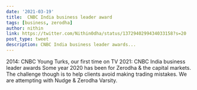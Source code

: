 ```yaml
---
date: '2021-03-19'
title:  CNBC India business leader award
tags: [business, zerodha]
author: nithin
link: https://twitter.com/Nithin0dha/status/1372940299434033158?s=20
post_type: tweet
description: CNBC India business leader awards...
---
```


2014: CNBC Young Turks, our first time on TV 2021: CNBC India business leader awards Some year 2020 has been for Zerodha & the capital markets. The challenge though is to help clients avoid making trading mistakes. We are attempting with Nudge & Zerodha Varsity.
